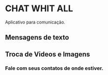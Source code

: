 # CHAT WHIT ALL 

Aplicativo para comunicação. 

## Mensagens de texto

## Troca de Videos e Imagens

### Fale com seus contatos de onde estiver.
